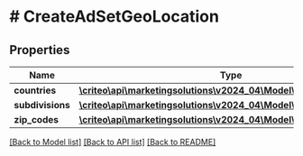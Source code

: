 # # CreateAdSetGeoLocation

## Properties

Name | Type | Description | Notes
------------ | ------------- | ------------- | -------------
**countries** | [**\criteo\api\marketingsolutions\v2024_04\Model\AdSetTargetingRule**](AdSetTargetingRule.md) |  | [optional]
**subdivisions** | [**\criteo\api\marketingsolutions\v2024_04\Model\AdSetTargetingRule**](AdSetTargetingRule.md) |  | [optional]
**zip_codes** | [**\criteo\api\marketingsolutions\v2024_04\Model\AdSetTargetingRule**](AdSetTargetingRule.md) |  | [optional]

[[Back to Model list]](../../README.md#models) [[Back to API list]](../../README.md#endpoints) [[Back to README]](../../README.md)
